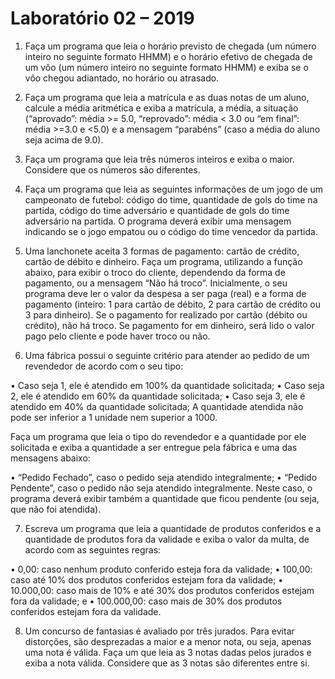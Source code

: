 
Laboratório 02 – 2019 
=====================

1. Faça um programa que leia o horário previsto de chegada (um número inteiro no seguinte formato HHMM) e o horário 
  efetivo de chegada de um vôo (um número inteiro no seguinte formato HHMM) e exiba se o vôo chegou adiantado, no 
  horário ou atrasado.
  
2. Faça um programa que leia a matrícula e as duas notas de um aluno, calcule a média aritmética e exiba a matrícula,
  a média, a situação (“aprovado”: média >= 5.0, “reprovado”: média < 3.0 ou “em final”: média >=3.0 e <5.0) e a 
  mensagem “parabéns” (caso a média do aluno seja acima de 9.0).
  
3. Faça um programa que leia três números inteiros e exiba o maior. Considere que os números são diferentes.

4. Faça um programa que leia as seguintes informações de um jogo de um campeonato de futebol: código do time, 
  quantidade de gols do time na partida, código do time adversário e quantidade de gols do time adversário na partida. 
  O programa deverá exibir uma mensagem indicando se o jogo empatou ou o código do time vencedor da partida.
  
5. Uma lanchonete aceita 3 formas de pagamento: cartão de crédito, cartão de débito e dinheiro. Faça um programa, 
  utilizando a função abaixo, para exibir o troco do cliente, dependendo da forma de pagamento, ou a mensagem “Não há 
  troco”. Inicialmente, o seu programa deve ler o valor da despesa a ser paga (real) e a forma de pagamento (inteiro:
  1 para cartão de débito, 2 para cartão de crédito ou 3 para dinheiro). Se o pagamento for realizado por cartão 
  (débito ou crédito), não há troco. Se pagamento for em dinheiro, será lido o valor pago pelo cliente e pode haver 
  troco ou não.
  
6. Uma fábrica possui o seguinte critério para atender ao pedido de um revendedor de acordo com o seu tipo:

  • Caso seja 1, ele é atendido em 100% da quantidade solicitada;
  • Caso seja 2, ele é atendido em 60% da quantidade solicitada;
  • Caso seja 3, ele é atendido em 40% da quantidade solicitada;
  A quantidade atendida não pode ser inferior a 1 unidade nem superior a 1000.
  
  Faça um programa que leia o tipo do revendedor e a quantidade por ele solicitada e exiba a quantidade a ser entregue
  pela fábrica e uma das mensagens abaixo:
  
  • “Pedido Fechado”, caso o pedido seja atendido integralmente;
  • “Pedido Pendente”, caso o pedido não seja atendido integralmente. Neste caso, o programa deverá exibir também a 
    quantidade que ficou pendente (ou seja, que não foi atendida).
    
7. Escreva um programa que leia a quantidade de produtos conferidos e a quantidade de produtos fora da validade e exiba
  o valor da multa, de acordo com as seguintes regras:

  • 0,00: caso nenhum produto conferido esteja fora da validade;
  • 100,00: caso até 10% dos produtos conferidos estejam fora da validade;
  • 10.000,00: caso mais de 10% e até 30% dos produtos conferidos estejam fora da validade; e
  • 100.000,00: caso mais de 30% dos produtos conferidos estejam fora da validade.
  
8. Um concurso de fantasias é avaliado por três jurados. Para evitar distorções, são desprezadas a maior e a menor nota,
  ou seja, apenas uma nota é válida. Faça um que leia as 3 notas dadas pelos jurados e exiba a nota válida. Considere 
  que as 3 notas são diferentes entre si.
